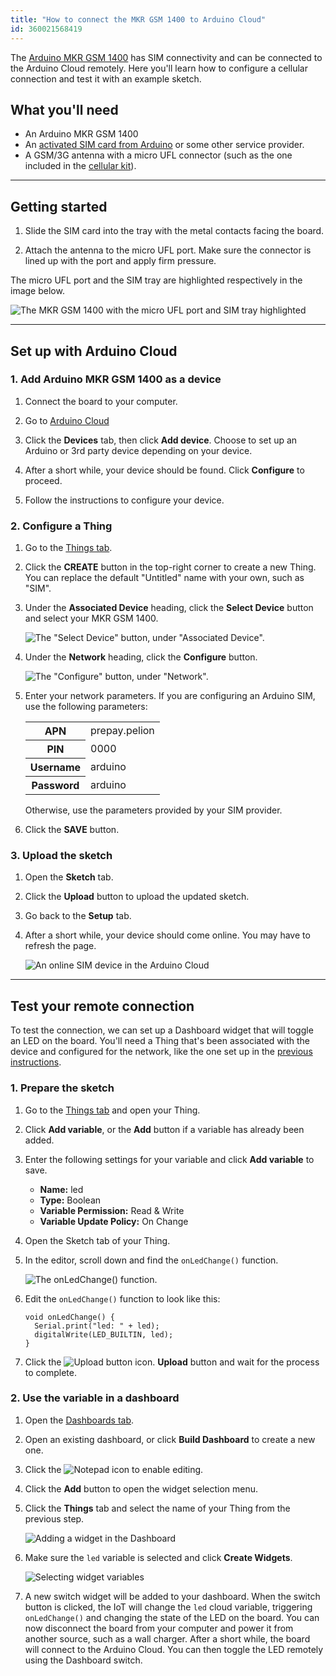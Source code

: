 ```yaml
---
title: "How to connect the MKR GSM 1400 to Arduino Cloud"
id: 360021568419
---
```


The [Arduino MKR GSM 1400](https://store.arduino.cc/arduino-mkr-gsm-1400-1415) has SIM connectivity and can be connected to the Arduino Cloud remotely. Here you'll learn how to configure a cellular connection and test it with an example sketch.

## What you'll need

* An Arduino MKR GSM 1400
* An [activated SIM card from Arduino](https://support.arduino.cc/hc/en-us/articles/360021543440) or some other service provider.
* A GSM/3G antenna with a micro UFL connector (such as the one included in the [cellular kit](https://store.arduino.cc/arduino-sim-mkr-gsm-1400-cellular-kit-1417)).

---

## Getting started

1. Slide the SIM card into the tray with the metal contacts facing the board.

2. Attach the antenna to the micro UFL port. Make sure the connector is lined up with the port and apply firm pressure.

The micro UFL port and the SIM tray are highlighted respectively in the image below.

![The MKR GSM 1400 with the micro UFL port and SIM tray highlighted](img/GSM-1400-connections.png)

---

<a id="set-up-instructions"></a>

## Set up with Arduino Cloud

### 1. Add Arduino MKR GSM 1400 as a device

1. Connect the board to your computer.

2. Go to [Arduino Cloud](https://app.arduino.cc/devices)

3. Click the **Devices** tab, then click **Add device**. Choose to set up an Arduino or 3rd party device depending on your device.

4. After a short while, your device should be found. Click **Configure** to proceed.

5. Follow the instructions to configure your device.

<a id="creating-a-thing"></a>

### 2. Configure a Thing

1. Go to the [Things tab](https://app.arduino.cc/things).

2. Click the **CREATE** button in the top-right corner to create a new Thing. You can replace the default "Untitled" name with your own, such as "SIM".

3. Under the **Associated Device** heading, click the **Select Device** button and select your MKR GSM 1400.

   ![The "Select Device" button, under "Associated Device".](img/iot-thing-associate-device.png)

4. Under the **Network** heading, click the **Configure** button.

   ![The "Configure" button, under "Network".](img/IoT-SIM-configure-network-2.png)

5. Enter your network parameters. If you are configuring an Arduino SIM, use the following parameters:

   <table>
    <tr>
      <th>APN</th>
      <td>prepay.pelion</td>
    </tr>
    <tr>
      <th>PIN</th>
      <td>0000</td>
    </tr>
    <tr>
      <th>Username</th>
      <td>arduino</td>
    </tr>
    <tr>
      <th>Password</th>
      <td>arduino</td>
    </tr>
   </table>

   Otherwise, use the parameters provided by your SIM provider.

6. Click the **SAVE** button.

### 3. Upload the sketch

1. Open the **Sketch** tab.

2. Click the **Upload** button to upload the updated sketch.

3. Go back to the **Setup** tab.

4. After a short while, your device should come online. You may have to refresh the page.

   ![An online SIM device in the Arduino Cloud](img/iot-thing-gsm-1400-online.png)

---

## Test your remote connection

To test the connection, we can set up a Dashboard widget that will toggle an LED on the board. You'll need a Thing that's been associated with the device and configured for the network, like the one set up in the [previous instructions](#set-up-instructions).

### 1. Prepare the sketch

1. Go to the [Things tab](https://app.arduino.cc/things) and open your Thing.

2. Click **Add variable**, or the **Add** button if a variable has already been added.

3. Enter the following settings for your variable and click **Add variable** to save.

   * **Name:** led
   * **Type:** Boolean
   * **Variable Permission:** Read & Write
   * **Variable Update Policy:** On Change

4. Open the Sketch tab of your Thing.

5. In the editor, scroll down and find the `onLedChange()` function.

   ![The onLedChange() function.](img/iot-thing-sketch-onLedChange.png)

6. Edit the `onLedChange()` function to look like this:

   ```arduino
   void onLedChange() {
     Serial.print("led: " + led);
     digitalWrite(LED_BUILTIN, led);
   }
   ```

7. Click the ![Upload button icon.](img/icon_iot-upload.png) **Upload** button and wait for the process to complete.

### 2. Use the variable in a dashboard

1. Open the [Dashboards tab](https://app.arduino.cc/dashboards).

2. Open an existing dashboard, or click **Build Dashboard** to create a new one.

3. Click the ![Notepad](img/icon_notepad.png) icon to enable editing.

4. Click the **Add** button to open the widget selection menu.

5. Click the **Things** tab and select the name of your Thing from the previous step.

   ![Adding a widget in the Dashboard](img/iot-dashboard-add-things.png)

6. Make sure the `led` variable is selected and click **Create Widgets**.

   ![Selecting widget variables](img/create-widget-from-thing.png)

7. A new switch widget will be added to your dashboard. When the switch button is clicked, the IoT will change the `led` cloud variable, triggering `onLedChange()` and changing the state of the LED on the board. You can now disconnect the board from your computer and power it from another source, such as a wall charger. After a short while, the board will connect to the Arduino Cloud. You can then toggle the LED remotely using the Dashboard switch.
